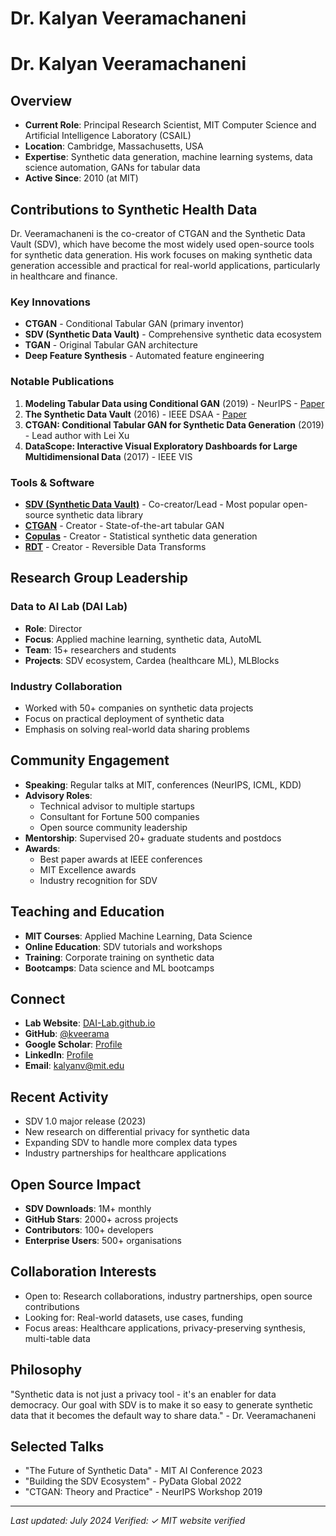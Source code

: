# Dr. Kalyan Veeramachaneni

# Dr. Kalyan Veeramachaneni

## Overview
- **Current Role**: Principal Research Scientist, MIT Computer Science and Artificial Intelligence Laboratory (CSAIL)
- **Location**: Cambridge, Massachusetts, USA
- **Expertise**: Synthetic data generation, machine learning systems, data science automation, GANs for tabular data
- **Active Since**: 2010 (at MIT)

## Contributions to Synthetic Health Data

Dr. Veeramachaneni is the co-creator of CTGAN and the Synthetic Data Vault (SDV), which have become the most widely used open-source tools for synthetic data generation. His work focuses on making synthetic data generation accessible and practical for real-world applications, particularly in healthcare and finance.

### Key Innovations
- **CTGAN** - Conditional Tabular GAN (primary inventor)
- **SDV (Synthetic Data Vault)** - Comprehensive synthetic data ecosystem
- **TGAN** - Original Tabular GAN architecture
- **Deep Feature Synthesis** - Automated feature engineering

### Notable Publications
1. **Modeling Tabular Data using Conditional GAN** (2019) - NeurIPS - [Paper](https://arxiv.org/abs/1907.00503)
2. **The Synthetic Data Vault** (2016) - IEEE DSAA - [Paper](https://dai.lids.mit.edu/wp-content/uploads/2018/03/SDV.pdf)
3. **CTGAN: Conditional Tabular GAN for Synthetic Data Generation** (2019) - Lead author with Lei Xu
4. **DataScope: Interactive Visual Exploratory Dashboards for Large Multidimensional Data** (2017) - IEEE VIS

### Tools & Software
- **[SDV (Synthetic Data Vault)](https://github.com/sdv-dev/SDV)** - Co-creator/Lead - Most popular open-source synthetic data library
- **[CTGAN](https://github.com/sdv-dev/CTGAN)** - Creator - State-of-the-art tabular GAN
- **[Copulas](https://github.com/sdv-dev/Copulas)** - Creator - Statistical synthetic data generation
- **[RDT](https://github.com/sdv-dev/RDT)** - Creator - Reversible Data Transforms

## Research Group Leadership

### Data to AI Lab (DAI Lab)
- **Role**: Director
- **Focus**: Applied machine learning, synthetic data, AutoML
- **Team**: 15+ researchers and students
- **Projects**: SDV ecosystem, Cardea (healthcare ML), MLBlocks

### Industry Collaboration
- Worked with 50+ companies on synthetic data projects
- Focus on practical deployment of synthetic data
- Emphasis on solving real-world data sharing problems

## Community Engagement
- **Speaking**: Regular talks at MIT, conferences (NeurIPS, ICML, KDD)
- **Advisory Roles**: 
  - Technical advisor to multiple startups
  - Consultant for Fortune 500 companies
  - Open source community leadership
- **Mentorship**: Supervised 20+ graduate students and postdocs
- **Awards**: 
  - Best paper awards at IEEE conferences
  - MIT Excellence awards
  - Industry recognition for SDV

## Teaching and Education
- **MIT Courses**: Applied Machine Learning, Data Science
- **Online Education**: SDV tutorials and workshops
- **Training**: Corporate training on synthetic data
- **Bootcamps**: Data science and ML bootcamps

## Connect
- **Lab Website**: [DAI-Lab.github.io](https://dai-lab.github.io/)
- **GitHub**: [@kveerama](https://github.com/kveerama)
- **Google Scholar**: [Profile](https://scholar.google.com/citations?user=VNnqWWQAAAAJ)
- **LinkedIn**: [Profile](https://www.linkedin.com/in/kalyanveeramachaneni/)
- **Email**: kalyanv@mit.edu

## Recent Activity
- SDV 1.0 major release (2023)
- New research on differential privacy for synthetic data
- Expanding SDV to handle more complex data types
- Industry partnerships for healthcare applications

## Open Source Impact
- **SDV Downloads**: 1M+ monthly
- **GitHub Stars**: 2000+ across projects
- **Contributors**: 100+ developers
- **Enterprise Users**: 500+ organisations

## Collaboration Interests
- Open to: Research collaborations, industry partnerships, open source contributions
- Looking for: Real-world datasets, use cases, funding
- Focus areas: Healthcare applications, privacy-preserving synthesis, multi-table data

## Philosophy

"Synthetic data is not just a privacy tool - it's an enabler for data democracy. Our goal with SDV is to make it so easy to generate synthetic data that it becomes the default way to share data." - Dr. Veeramachaneni

## Selected Talks
- "The Future of Synthetic Data" - MIT AI Conference 2023
- "Building the SDV Ecosystem" - PyData Global 2022
- "CTGAN: Theory and Practice" - NeurIPS Workshop 2019

---
*Last updated: July 2024*
*Verified: ✓ MIT website verified*